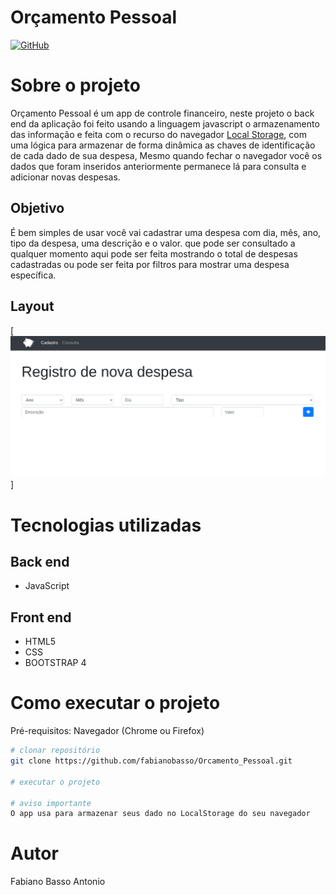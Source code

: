 # Orçamento Pessoal

[![GitHub](https://img.shields.io/github/license/fabianobasso/Jogo_De_Xadrez)](https://github.com/fabianobasso/Orcamento_Pessoal/blob/master/LICENSE) 

# Sobre o projeto
Orçamento Pessoal é um app de controle financeiro, neste projeto o back end da aplicação foi feito usando a linguagem javascript o armazenamento das informação e
feita com o recurso do navegador [Local Storage](https://en.wikipedia.org/wiki/Web_storage#localStorage), com uma lógica para armazenar de forma dinâmica as
chaves de identificação de cada dado de sua despesa, Mesmo quando fechar o navegador você os dados que foram inseridos anteriormente permanece lá para consulta e 
adicionar novas despesas.

## Objetivo
É bem simples de usar você vai cadastrar uma despesa com dia, mês, ano, tipo da despesa, uma descrição e o valor. que pode ser consultado a qualquer momento aqui pode ser feita mostrando o total de despesas cadastradas ou pode ser feita por filtros para mostrar uma despesa específica. 


## Layout 
[![Cadastro](https://github.com/fabianobasso/assets/blob/master/img/OrcamentoPessoal/Cadastro.png)]


# Tecnologias utilizadas

## Back end
- JavaScript

## Front end
- HTML5
- CSS
- BOOTSTRAP 4

# Como executar o projeto

Pré-requisitos: Navegador (Chrome ou Firefox)

```bash
# clonar repositório
git clone https://github.com/fabianobasso/Orcamento_Pessoal.git

# executar o projeto

# aviso importante
O app usa para armazenar seus dado no LocalStorage do seu navegador
```

# Autor

Fabiano Basso Antonio
